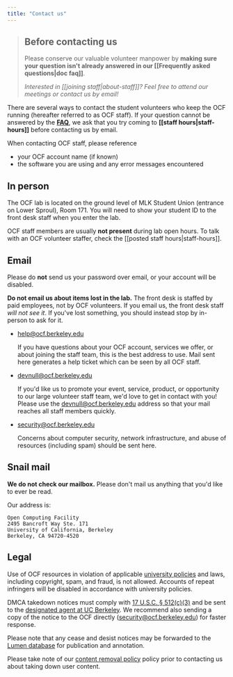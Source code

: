 ```yaml
---
title: "Contact us"
---
```


> ## Before contacting us
> Please conserve our valuable volunteer manpower by **making sure your
> question isn't already answered in our [[Frequently asked questions|doc
> faq]]**.
>
> *Interested in [[joining staff|about-staff]]? Feel free to attend our
> meetings or contact us by email!*

There are several ways to contact the student volunteers who keep the OCF
running (hereafter referred to as OCF staff). If your question cannot be
answered by the **[FAQ](/docs/faq)**, we ask that you try coming to **[[staff
hours|staff-hours]]** before contacting us by email.

When contacting OCF staff, please reference

 * your OCF account name (if known)
 * the software you are using and any error messages encountered

## In person

The OCF lab is located on the ground level of MLK Student Union (entrance on
Lower Sproul), Room 171. You will need to show your student ID to the
front desk staff when you enter the lab.

OCF staff members are usually **not present** during lab open hours. To talk
with an OCF volunteer staffer, check the [[posted staff hours|staff-hours]].

## Email

Please do **not** send us your password over email, or your account will be
disabled.

**Do not email us about items lost in the lab.** The front desk is staffed by
paid employees, not by OCF volunteers. If you email us, the front desk staff
*will not see it*. If you've lost something, you should instead stop by
in-person to ask for it.


* [help@ocf.berkeley.edu](mailto:help@ocf.berkeley.edu)

  If you have questions about your OCF account, services we offer, or about
  joining the staff team, this is the best address to use. Mail sent here
  generates a help ticket which can be seen by all OCF staff.

* [devnull@ocf.berkeley.edu](mailto:devnull@ocf.berkeley.edu)

  If you'd like us to promote your event, service, product, or opportunity to
  our large volunteer staff team, we'd love to get in contact with you! Please
  use the [devnull@ocf.berkeley.edu](mailto:devnull@ocf.berkeley.edu) address
  so that your mail reaches all staff members quickly.

* [security@ocf.berkeley.edu](mailto:security@ocf.berkeley.edu)

  Concerns about computer security, network infrastructure, and abuse of
  resources (including spam) should be sent here.

## Snail mail

**We do not check our mailbox.** Please don't mail us anything that you'd like
to ever be read.

Our address is:

    Open Computing Facility
    2495 Bancroft Way Ste. 171
    University of California, Berkeley
    Berkeley, CA 94720-4520

## Legal

Use of OCF resources in violation of applicable [university
policies][usepolicy] and laws, including copyright, spam, and fraud, is not
allowed. Accounts of repeat infringers will be disabled in accordance with
university policies.

DMCA takedown notices must comply with [17 U.S.C. § 512(c)(3)][dmca] and be
sent to the [designated agent at UC Berkeley][dmca]. We recommend also sending
a copy of the notice to the OCF directly
([security@ocf.berkeley.edu](mailto:security@ocf.berkeley.edu)) for faster
response.

Please note that any cease and desist notices may be forwarded to the [Lumen
database][lumen] for publication and annotation.

Please take note of our
[content removal policy](/docs/services/account/content-removal) policy prior
to contacting us about taking down user content.

[lumen]: https://lumendatabase.org/
[dmca]: https://security.berkeley.edu/digital-millennium-copyright-act-dmca-uc-berkeley
[usepolicy]: https://security.berkeley.edu/policy/usepolicy.html
